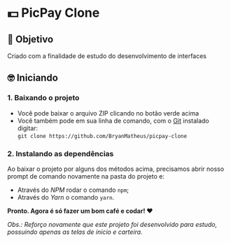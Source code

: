 # 💵 PicPay Clone

## 🎯 Objetivo

Criado com a finalidade de estudo do desenvolvimento de interfaces

## 🤓 Iniciando

### 1. Baixando o projeto

  - Você pode baixar o arquivo ZIP clicando no botão verde acima 
  - Você também pode em sua linha de comando, com o [Git](https://git-scm.com) instalado digitar:<br>
    `git clone https://github.com/BryanMatheus/picpay-clone`

### 2. Instalando as dependências <br>
  Ao baixar o projeto por alguns dos métodos acima, precisamos abrir nosso prompt de comando novamente na pasta do projeto e:
  - Através do *NPM* rodar o comando `npm`;
  - Através do *Yarn* o comando `yarn`.


**Pronto. Agora é só fazer um bom café e codar! ❤️**


_Obs.: Reforço novamente que este projeto foi desenvolvido para estudo, possuindo apenas as telas de inicio e carteira._
